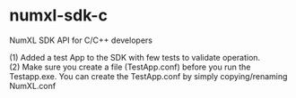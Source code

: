numxl-sdk-c
===========

NumXL SDK API for C/C++ developers

(1) Added a test App to the SDK with few tests to validate operation.   
(2) Make sure you create a file (TestApp.conf) before you run the Testapp.exe. You can create the TestApp.conf by simply copying/renaming NumXL.conf   

